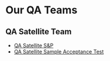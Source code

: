 # Our QA Teams
## QA Satellite Team
 - [QA Satellite S&P](satelliteS&P.md)
 - [QA Satellite Sample Acceptance Test]()

